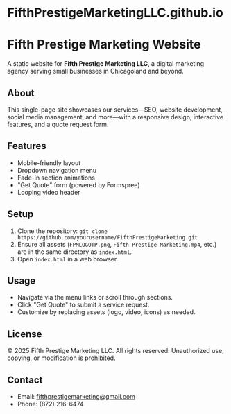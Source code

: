 # FifthPrestigeMarketingLLC.github.io

# Fifth Prestige Marketing Website

A static website for **Fifth Prestige Marketing LLC**, a digital marketing agency serving small businesses in Chicagoland and beyond.

## About
This single-page site showcases our services—SEO, website development, social media management, and more—with a responsive design, interactive features, and a quote request form.

## Features
- Mobile-friendly layout
- Dropdown navigation menu
- Fade-in section animations
- "Get Quote" form (powered by Formspree)
- Looping video header

## Setup
1. Clone the repository: `git clone https://github.com/yourusername/FifthPrestigeMarketing.git`
2. Ensure all assets (`FPMLOGOTP.png`, `Fifth Prestige Marketing.mp4`, etc.) are in the same directory as `index.html`.
3. Open `index.html` in a web browser.

## Usage
- Navigate via the menu links or scroll through sections.
- Click "Get Quote" to submit a service request.
- Customize by replacing assets (logo, video, icons) as needed.

## License
© 2025 Fifth Prestige Marketing LLC. All rights reserved. Unauthorized use, copying, or modification is prohibited.

## Contact
- Email: fifthprestigemarketing@gmail.com
- Phone: (872) 216-6474
